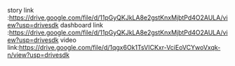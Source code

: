 story link :https://drive.google.com/file/d/11pGyQKJkLA8e2gstKnxMjbtPd4O2AULA/view?usp=drivesdk
dashboard link :https://drive.google.com/file/d/11pGyQKJkLA8e2gstKnxMjbtPd4O2AULA/view?usp=drivesdk
video link:https://drive.google.com/file/d/1qgx6Ok1TsVICKxr-VciEoVCYwoVxqk-n/view?usp=drivesdk
